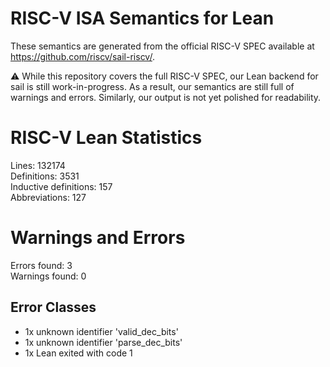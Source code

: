 # RISC-V ISA Semantics for Lean

These semantics are generated from the official RISC-V SPEC available at
https://github.com/riscv/sail-riscv/.

⚠️ While this repository covers the full RISC-V SPEC, our Lean backend for sail
is still work-in-progress. As a result, our semantics are still full of warnings
and errors. Similarly, our output is not yet polished for readability.
# RISC-V Lean Statistics

Lines: 132174  
Definitions: 3531  
Inductive definitions: 157  
Abbreviations: 127  

# Warnings and Errors

Errors found: 3  
Warnings found: 0  

## Error Classes

- 1x unknown identifier 'valid_dec_bits'
- 1x unknown identifier 'parse_dec_bits'
- 1x Lean exited with code 1
